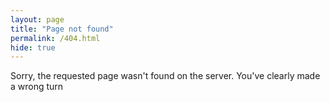 ```yaml
---
layout: page
title: "Page not found"
permalink: /404.html
hide: true
---
```

Sorry, the requested page wasn't found on the server.
You've clearly made a wrong turn
